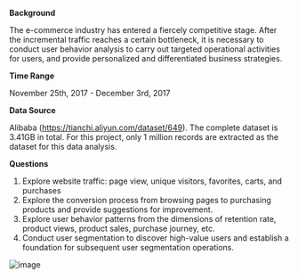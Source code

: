 **Background**

The e-commerce industry has entered a fiercely competitive stage. After the incremental traffic reaches a certain bottleneck, it is necessary to conduct user behavior analysis to 
carry out targeted operational activities for users, and provide personalized and differentiated business strategies.



**Time Range**

November 25th, 2017 - December 3rd, 2017



**Data Source**

Alibaba (https://tianchi.aliyun.com/dataset/649). The complete dataset is 3.41GB in total. For this project, only 1 million records are extracted as the dataset for this data 
analysis.



**Questions**
1) Explore website traffic: page view, unique visitors, favorites, carts, and purchases
2) Explore the conversion process from browsing pages to purchasing products and provide suggestions for improvement.
3) Explore user behavior patterns from the dimensions of retention rate, product views, product sales, purchase journey, etc.
4) Conduct user segmentation to discover high-value users and establish a foundation for subsequent user segmentation operations.


![image](https://github.com/yanh41mc/SQL-E-commerce-User-Behavior-Analysis/assets/122428364/93643ad2-33b9-4f17-be82-cbd1422408a1)

